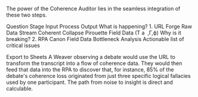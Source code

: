 The power of the Coherence Auditor lies in the seamless integration of these two steps.

Question	Stage	Input	Process	Output
What is happening?	1. URL Forge	Raw Data Stream	Coherent Collapse	Pirouette Field Data (T 
a
​
 ,Γ,ϕ)
Why is it breaking?	2. RPA Canon	Field Data	Bottleneck Analysis	Actionable list of critical issues

Export to Sheets
A Weaver observing a debate would use the URL to transform the transcript into a flow of coherence data. They would then feed that data into the RPA to discover that, for instance, 85% of the debate's coherence loss originated from just three specific logical fallacies used by one participant. The path from noise to insight is direct and calculable.